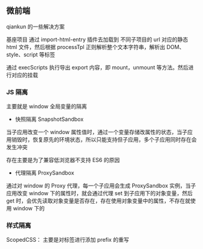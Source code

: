 ## 微前端

qiankun 的一些解决方案

基座项目 通过 import-html-entry 插件去加载到 不同子项目的 url 对应的静态 html 文件，然后根据 processTpl 正则解析整个文本字符串，解析出 DOM、style、script 等标签

通过 execScripts 执行导出 export 内容，即 mount，unmount 等方法。然后进行对应的挂载

### JS 隔离

主要就是 window 全局变量的隔离

- 快照隔离 SnapshotSandbox

当子应用改变一个 window 属性值时，通过一个变量存储改属性的状态，当子应用销毁时，恢复原先的环境状态，所以只能支持但子应用，多个子应用同时存在会发生冲突

存在主要是为了兼容低浏览器不支持 ES6 的原因

- 代理隔离 ProxySandbox

通过对 window 的 Proxy 代理，每一个子应用会生成 ProxySandbox 实例，当子应用改变 window 下的属性时，就会通过代理 set 到子应用下的对象变量，然后 get 时，会优先读取对象变量是否存在，存在使用对象变量中的属性，不存在就使用 window 下的

### 样式隔离

ScopedCSS： 主要是对标签进行添加 prefix 的重写
